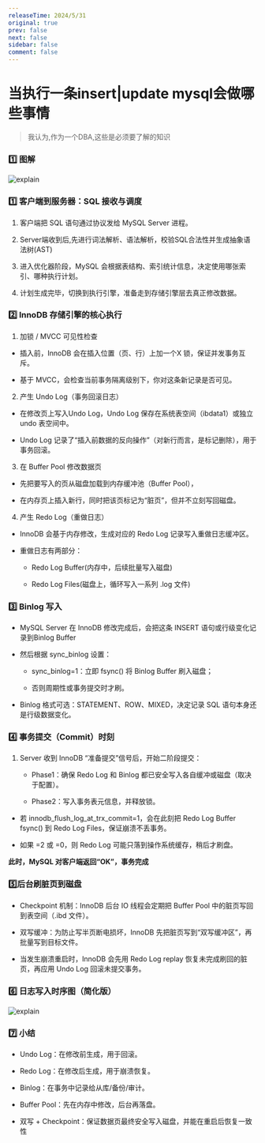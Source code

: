 ```yaml
---
releaseTime: 2024/5/31
original: true
prev: false
next: false
sidebar: false
comment: false  
---
```


# 当执行一条insert|update mysql会做哪些事情
> 我认为,作为一个DBA,这些是必须要了解的知识

### 1️⃣ 图解

![explain](/document/will_do_demo1.png)


### 1️⃣ 客户端到服务器：SQL 接收与调度
1. 客户端把 SQL 语句通过协议发给 MySQL Server 进程。

2. Server端收到后,先进行词法解析、语法解析，校验SQL合法性并生成抽象语法树(AST)

3. 进入优化器阶段，MySQL 会根据表结构、索引统计信息，决定使用哪张索引、哪种执行计划。

4. 计划生成完毕，切换到执行引擎，准备走到存储引擎层去真正修改数据。


### 2️⃣ InnoDB 存储引擎的核心执行  

1.  加锁 / MVCC 可见性检查
* 插入前，InnoDB 会在插入位置（页、行）上加一个X 锁，保证并发事务互斥。

* 基于 MVCC，会检查当前事务隔离级别下，你对这条新记录是否可见。

2. 产生 Undo Log（事务回滚日志）
* 在修改页上写入Undo Log，Undo Log 保存在系统表空间（ibdata1）或独立 undo 表空间中。

* Undo Log 记录了“插入前数据的反向操作”（对新行而言，是标记删除），用于事务回滚。

3. 在 Buffer Pool 修改数据页
* 先把要写入的页从磁盘加载到内存缓冲池（Buffer Pool），

* 在内存页上插入新行，同时把该页标记为“脏页”，但并不立刻写回磁盘。

4. 产生 Redo Log（重做日志）
* InnoDB 会基于内存修改，生成对应的 Redo Log 记录写入重做日志缓冲区。

* 重做日志有两部分：

   * Redo Log Buffer(内存中，后续批量写入磁盘)

   * Redo Log Files(磁盘上，循环写入一系列 .log 文件)

### 3️⃣ Binlog 写入

* MySQL Server 在 InnoDB 修改完成后，会把这条 INSERT 语句或行级变化记录到Binlog Buffer
  
* 然后根据 sync_binlog 设置：

  * sync_binlog=1：立即 fsync() 将 Binlog Buffer 刷入磁盘；

  * 否则周期性或事务提交时才刷。

* Binlog 格式可选：STATEMENT、ROW、MIXED，决定记录 SQL 语句本身还是行级数据变化。

### 4️⃣ 事务提交（Commit）时刻

1. Server 收到 InnoDB “准备提交”信号后，开始二阶段提交：

   * Phase1：确保 Redo Log 和 Binlog 都已安全写入各自缓冲或磁盘（取决于配置）。

   * Phase2：写入事务表元信息，并释放锁。

* 若 innodb_flush_log_at_trx_commit=1，会在此刻把 Redo Log Buffer fsync() 到 Redo Log Files，保证崩溃不丢事务。

* 如果 =2 或 =0，则 Redo Log 可能只落到操作系统缓存，稍后才刷盘。

**此时，MySQL 对客户端返回“OK”，事务完成**

### 5️⃣后台刷脏页到磁盘

* Checkpoint 机制：InnoDB 后台 IO 线程会定期把 Buffer Pool 中的脏页写回到表空间（.ibd 文件）。

* 双写缓冲：为防止写半页断电损坏，InnoDB 先把脏页写到“双写缓冲区”，再批量写到目标文件。

* 当发生崩溃重启时，InnoDB 会先用 Redo Log replay 恢复未完成刷回的脏页，再应用 Undo Log 回滚未提交事务。

### 6️⃣ 日志写入时序图（简化版）

![explain](/document/will_do_demo2.png)


### 7️⃣ 小结

* Undo Log：在修改前生成，用于回滚。

* Redo Log：在修改后生成，用于崩溃恢复。

* Binlog：在事务中记录给从库/备份/审计。

* Buffer Pool：先在内存中修改，后台再落盘。

* 双写 + Checkpoint：保证数据页最终安全写入磁盘，并能在重启后恢复一致性